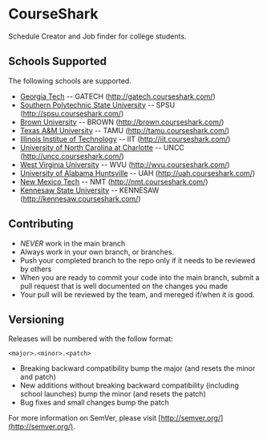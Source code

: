 CourseShark
=============

Schedule Creator and Job finder for college students.

Schools Supported
-------

The following schools are supported.

* [Georgia Tech](http://gatech.courseshark.com/) -- GATECH (http://gatech.courseshark.com/)
* [Southern Polytechnic State University](http://spsu.courseshark.com/) -- SPSU (http://spsu.courseshark.com/)
* [Brown University](http://brown.courseshark.com/) -- BROWN (http://brown.courseshark.com/)
* [Texas A&M University](http://tamu.courseshark.com/) -- TAMU (http://tamu.courseshark.com/)
* [Illinois Institue of Technology](http://iit.courseshark.com/) -- IIT (http://iit.courseshark.com/)
* [University of North Carolina at Charlotte](http://uncc.courseshark.com/) -- UNCC (http://uncc.courseshark.com/)
* [West Virginia University](http://wvu.courseshark.com/) -- WVU (http://wvu.courseshark.com/)
* [University of Alabama Huntsville](http://uah.courseshark.com/) -- UAH (http://uah.courseshark.com/)
* [New Mexico Tech](http://nmt.courseshark.com/) -- NMT (http://nmt.courseshark.com/)
* [Kennesaw State University](http://kennesaw.courseshark.com/) -- KENNESAW (http://kennesaw.courseshark.com/)


Contributing
-------
* *NEVER* work in the main branch
* Always work in your own branch, or branches.
* Push your completed branch to the repo only if it needs to be reviewed by others
* When you are ready to commit your code into the main branch, submit a pull request that is well documented on the changes you made
* Your pull will be reviewed by the team, and mereged if/when it is good.

Versioning
-------

Releases will be numbered with the follow format:

	<major>.<minor>.<patch>

* Breaking backward compatibility bump the major (and resets the minor and patch)
* New additions without breaking backward compatibility (including school launches) bump the minor (and resets the patch)
* Bug fixes and small changes bump the patch

For more information on SemVer, please visit [http://semver.org/](http://semver.org/).